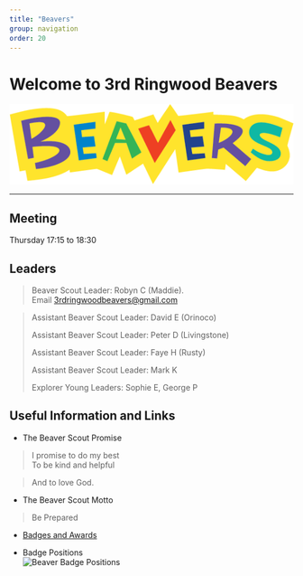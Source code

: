 ```yaml
---
title: "Beavers"
group: navigation
order: 20
---
```


# Welcome to 3rd Ringwood Beavers

![](/assets/img/scouts/Beaver_RGB_multi.png)

---

## Meeting

Thursday 17:15 to 18:30

## Leaders

> Beaver Scout Leader: Robyn C (Maddie). Email <3rdringwoodbeavers@gmail.com>

> Assistant Beaver Scout Leader: David E (Orinoco)
>
> Assistant Beaver Scout Leader: Peter D (Livingstone)
>
> Assistant Beaver Scout Leader: Faye H (Rusty)
>
> Assistant Beaver Scout Leader: Mark K
>
> Explorer Young Leaders: Sophie E, George P

## Useful Information and Links

- The Beaver Scout Promise

> I promise to do my best\
> To be kind and helpful

> And to love God.

- The Beaver Scout Motto

> Be Prepared

- [Badges and Awards](http://scouts.org.uk/supportresources/search?cat=11,18 "Beaver Badges")

- Badge Positions\
  ![Beaver Badge Positions](http://scouts.org.uk/images/content/Uniforms/Beaver%20Uniform%20v5%20copy.jpg)

>
